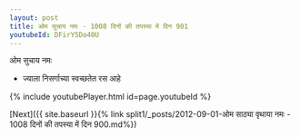 ```yaml
---
layout: post
title: ओम सुचाय नमः - 1008 दिनों की तपस्या में दिन 901
youtubeId: DFirY5Do40U
---
```

 
 
 ओम सुचाय नमः  
 
 -  ज्याला निसर्गाच्या स्वच्छतेत रस आहे 
 
  
 
  
 
 
 
 
 
 


{% include youtubePlayer.html id=page.youtubeId %}
 
[Next]({{ site.baseurl }}{% link  split1/_posts/2012-09-01-ओम साठ्या वृथाया नमः - 1008 दिनों की तपस्या में दिन 900.md%})
 
